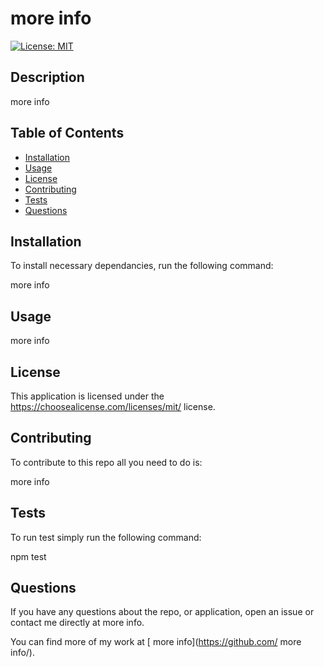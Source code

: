 
  # more info

  [![License: MIT](https://img.shields.io/badge/License-MIT-yellow.svg)](https://opensource.org/licenses/MIT)
  
  ## Description

  more info

  ## Table of Contents

  - [Installation](#installation)
  - [Usage](#usage)
  - [License](#license)
  - [Contributing](#contributing)
  - [Tests](#tests)
  - [Questions](#questions)

  ## Installation

  To install necessary dependancies, run the following command:

  more info

  ## Usage

  more info

  ## License

  This application is licensed under the https://choosealicense.com/licenses/mit/ license.

  ## Contributing

  To contribute to this repo all you need to do is:

  more info

  ## Tests

  To run test simply run the following command:

  npm test

  ## Questions

  If you have any questions about the repo, or application, open an issue or contact me directly at more info.
  
  You can find more of my work at [ more info](https://github.com/ more info/).
  
